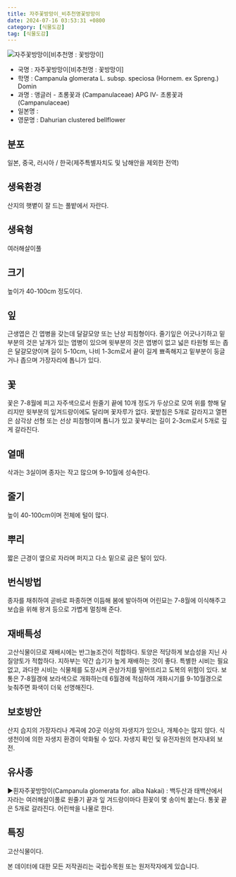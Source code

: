```yaml
---
title: 자주꽃방망이_비추천명꽃방망이
date: 2024-07-16 03:53:31 +0800
category: [식물도감]
tag: [식물도감]
---
```




![자주꽃방망이[비추천명 : 꽃방망이]](/fileUpload/plants/basic/Campanulaceae/Campanula/22686/1_th2.JPG)
- 국명 : 자주꽃방망이[비추천명 : 꽃방망이]
- 학명 : Campanula glomerata L. subsp. speciosa (Hornem. ex Spreng.) Domin
- 과명 : 앵글러 - 초롱꽃과 (Campanulaceae) APG Ⅳ- 초롱꽃과 (Campanulaceae)
- 일본명 : 
- 영문명 : Dahurian clustered bellflower


## 분포
일본, 중국, 러시아 / 한국(제주특별자치도 및 남해안을 제외한 전역) 
## 생육환경
산지의 햇볕이 잘 드는 풀밭에서 자란다.
## 생육형
여러해살이풀 
## 크기
높이가 40-100cm 정도이다.
## 잎
근생엽은 긴 엽병을 갖는데 달걀모양 또는 난상 피침형이다. 줄기잎은 어긋나기하고 밑부분의 것은 날개가 있는 엽병이 있으며 윗부분의 것은 엽병이 없고 넓은 타원형 또는 좁은 달걀모양이며 길이 5-10cm, 나비 1-3cm로서 끝이 길게 뾰족해지고 밑부분이 둥글거나 좁으며 가장자리에 톱니가 있다.
## 꽃
꽃은 7-8월에 피고 자주색으로서 원줄기 끝에 10개 정도가 두상으로 모여 위를 향해 달리지만 윗부분의 잎겨드랑이에도 달리며 꽃자루가 없다. 꽃받침은 5개로 갈라지고 열편은 삼각상 선형 또는 선상 피침형이며 톱니가 있고 꽃부리는 길이 2-3cm로서 5개로 깊게 갈라진다.
## 열매
삭과는 3실이며 종자는 작고 많으며 9-10월에 성숙한다.
## 줄기
높이 40-100cm이며 전체에 털이 많다.
## 뿌리
짧은 근경이 옆으로 자라며 퍼지고 다소 밑으로 굽은 털이 있다.
## 번식방법
종자를 채취하여 곧바로 파종하면 이듬해 봄에 발아하며 어린묘는 7-8월에 이식해주고 보습을 위해 왕겨 등으로 가볍게 멀칭해 준다.
## 재배특성
고산식물이므로 재배시에는 반그늘조건이 적합하다. 토양은 적당하게 보습성을 지닌 사질양토가 적합하다. 지하부는 약간 습기가 높게 재배하는 것이 좋다. 특별한 시비는 필요없고, 과다한 시비는 식물체를 도장시켜 관상가치를 떨어뜨리고 도복의 위험이 있다. 보통은 7-8월경에 보라색으로 개화하는데 6월경에 적심하여 개화시기를 9-10월경으로 늦춰주면 화색이 더욱 선명해진다.
## 보호방안
산지 습지의 가장자리나 계곡에 20곳 이상의 자생지가 있으나, 개체수는 많지 않다. 식생천이에 의한 자생지 환경이 악화될 수 있다. 자생지 확인 및 유전자원의 현지내외 보전.
## 유사종
▶흰자주꽃방망이(Campanula glomerata for. alba Nakai) : 백두산과 태백산에서 자라는 여러해살이풀로 원줄기 끝과 잎 겨드랑이마다 흰꽃이 몇 송이씩 붙는다. 통꽃 끝은 5개로 갈라진다. 어린싹을 나물로 한다.
## 특징
고산식물이다.






본 데이터에 대한 모든 저작권리는 국립수목원 또는 원저작자에게 있습니다.

